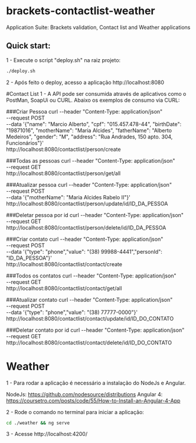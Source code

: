 # brackets-contactlist-weather

Application Suite: Brackets validation, Contact list and Weather applications

## Quick start:
1 - Execute o script "deploy.sh" na raiz projeto:

```sh
./deploy.sh
```

2 - Após feito o deploy, acesso a aplicação http://localhost:8080



#Contact List
1 - A API pode ser consumida através de aplicativos como o PostMan, SoapUi ou CURL. Abaixo os exemplos de consumo
via CURL:

###Criar Pessoa
curl --header "Content-Type: application/json" \
  --request POST \
  --data '{"name": "Marcio Alberto", "cpf": "015.457.478-44", "birthDate": "19871016", "motherName": "Maria Alcides", "fatherName": "Alberto Medeiros", "gender": "M", "address": "Rua Andrades, 150 apto. 304, Funcionários"}' \
  http://localhost:8080/contactlist/person/create

###Todas as pessoas
curl --header "Content-Type: application/json" \
  --request GET \
http://localhost:8080/contactlist/person/get/all

###Atualizar pessoa
curl --header "Content-Type: application/json" \
  --request POST \
  --data '{"motherName": "Maria Alcides Rabelo II"}' \
  http://localhost:8080/contactlist/person/update/id/ID_DA_PESSOA

###Deletar pessoa por id
curl --header "Content-Type: application/json" \
  --request GET \
    http://localhost:8080/contactlist/person/delete/id/ID_DA_PESSOA



###Criar contato
curl --header "Content-Type: application/json" \
  --request POST \
  --data '{"type": "phone","value": "(38) 99988-4441","personId": "ID_DA_PESSOA"}' \
  http://localhost:8080/contactlist/contact/create

###Todos os contatos
curl --header "Content-Type: application/json" \
  --request GET \
    http://localhost:8080/contactlist/contact/get/all

###Atualizar contato
curl --header "Content-Type: application/json" \
  --request POST \
  --data '{"type": "phone","value": "(38) 77777-0000"}' \
  http://localhost:8080/contactlist/contact/update/id/ID_DO_CONTATO

###Deletar contato por id
curl --header "Content-Type: application/json" \
  --request GET \
    http://localhost:8080/contactlist/contact/delete/id/ID_DO_CONTATO




# Weather
1 - Para rodar a aplicação é necessário a instalação do NodeJs e Angular.

NodeJs: https://github.com/nodesource/distributions
Angular 4: https://coursetro.com/posts/code/55/How-to-Install-an-Angular-4-App

2 - Rode o comando no terminal para iniciar a aplicação:

```sh
cd ./weather && ng serve
```
3 - Acesse http://localhost:4200/
